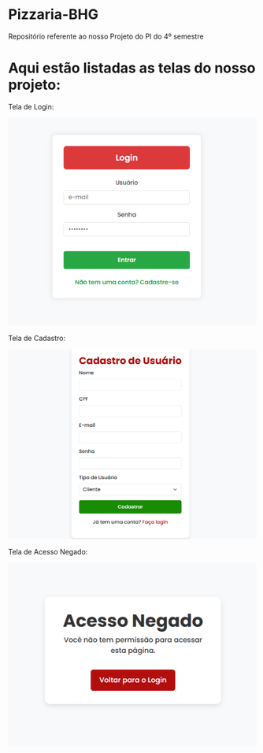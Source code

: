 # Pizzaria-BHG
Repositório referente ao nosso Projeto do PI do 4º semestre

# Aqui estão listadas as telas do nosso projeto:

Tela de Login:

![Tela de Login](/Telas/login.png)

Tela de Cadastro:

![Tela de Login](Telas/cadastroUsuario.png)

Tela de Acesso Negado:

![Tela de Acesso Negado](Telas/acesso_negado.png)

